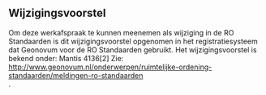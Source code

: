 ## Wijzigingsvoorstel 

Om deze werkafspraak te kunnen meenemen als wijziging in de RO Standaarden is dit wijzigingsvoorstel opgenomen in het registratiesysteem dat Geonovum voor de RO Standaarden gebruikt. Het wijzigingsvoorstel is bekend onder: Mantis 4136<span class='noot'>[2]<span class='noottekst'> Zie: http://www.geonovum.nl/onderwerpen/ruimtelijke-ordening-standaarden/meldingen-ro-standaarden <br/></span></span>.

